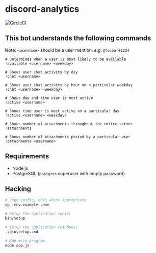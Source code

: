 # discord-analytics

[![CircleCI](https://circleci.com/gh/kingoftheconnors/discord-analytics.svg?style=svg&circle-token=81bf6e50dc29dbc9abbbf067d53f5cdf7dac214e)](https://circleci.com/gh/kingoftheconnors/discord-analytics)

## This bot understands the following commands

Note: `<username>` should be a user mention. e.g. `@foobar#1234`

```
# Determines when a user is most likely to be available
!available <username> <weekday>

# Shows user chat activity by day
!chat <username> 

# Shows user chat activity by hour on a particular weekday
!chat <username> <weekday>

# Shows day and time user is most active
!active <username>

# Shows time user is most active on a particular day
!active <username> <weekday>

# Shows number of attachments throughout the entire server
!attachments

# Shows number of attachments posted by a particular user
!attachments <username>
```

## Requirements

 - Node.js
 - PostgreSQL (`postgres` superuser with empty password)

## Hacking

```bash
# Copy config, edit where appropriate
cp .env.example .env

# Setup the application (unix)
bin/setup

# Setup the application (windows)
.\bin\setup.cmd

# Run main program
node app.js
```